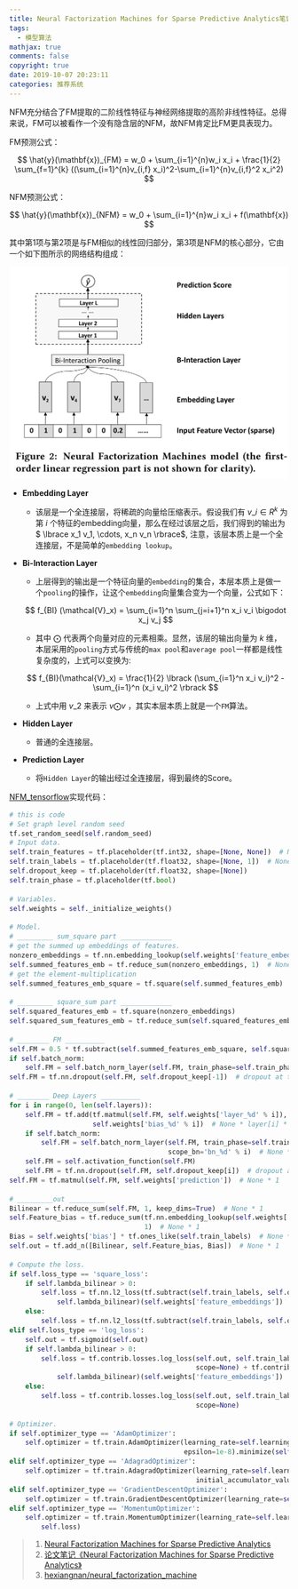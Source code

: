 ```yaml
---
title: Neural Factorization Machines for Sparse Predictive Analytics笔记
tags:
  - 模型算法
mathjax: true
comments: false
copyright: true
date: 2019-10-07 20:23:11
categories: 推荐系统
---
```


NFM充分结合了FM提取的二阶线性特征与神经网络提取的高阶非线性特征。总得来说，FM可以被看作一个没有隐含层的NFM，故NFM肯定比FM更具表现力。

FM预测公式：

$$
\hat{y}(\mathbf{x})_{FM} = w_0 + \sum_{i=1}^{n}w_i x_i + \frac{1}{2} \sum_{f=1}^{k} ((\sum_{i=1}^{n}v_{i,f} x_i)^2-\sum_{i=1}^{n}v_{i,f}^2 x_i^2)
$$

NFM预测公式：

$$
\hat{y}(\mathbf{x})_{NFM} = w_0 + \sum_{i=1}^{n}w_i x_i + f(\mathbf{x})
$$

其中第$1$项与第$2$项是与FM相似的线性回归部分，第3项是NFM的核心部分，它由一个如下图所示的网络结构组成：

<img src="/posts_res/2019-10-07-Neural-Factorization-Machines-for-Sparse-Predictive-Analytics笔记/1.png" />


- **Embedding Layer**
  - 该层是一个全连接层，将稀疏的向量给压缩表示。假设我们有 $v\_i \in R^k$ 为第 $i$ 个特征的embedding向量，那么在经过该层之后，我们得到的输出为 $ \lbrace x\_1 v\_1, \cdots, x\_n v\_n \rbrace$, 注意，该层本质上是一个全连接层，不是简单的`embedding lookup`。
- **Bi-Interaction Layer**
  - 上层得到的输出是一个特征向量的`embedding`的集合，本层本质上是做一个`pooling`的操作，让这个`embedding`向量集合变为一个向量，公式如下：

  $$
  f_{BI} (\mathcal{V}_x) = \sum_{i=1}^n \sum_{j=i+1}^n x_i v_i \bigodot x_j v_j
  $$

  - 其中 $\bigodot$ 代表两个向量对应的元素相乘。显然，该层的输出向量为 $k$ 维，本层采用的`pooling`方式与传统的`max pool`和`average pool`一样都是线性复杂度的，上式可以变换为:

  $$ 
  f_{BI}(\mathcal{V}_x) = \frac{1}{2} \lbrack (\sum_{i=1}^n x_i v_i)^2 - \sum_{i=1}^n (x_i v_i)^2 \rbrack 
  $$

  - 上式中用 $v\_2$ 来表示 $v \bigodot v$ ，其实本层本质上就是一个`FM`算法。
- **Hidden Layer**
  - 普通的全连接层。
- **Prediction Layer**
  - 将`Hidden Layer`的输出经过全连接层，得到最终的Score。

[NFM_tensorflow]()实现代码：

```python
# this is code
# Set graph level random seed
tf.set_random_seed(self.random_seed)
# Input data.
self.train_features = tf.placeholder(tf.int32, shape=[None, None])  # None * features_M
self.train_labels = tf.placeholder(tf.float32, shape=[None, 1])  # None * 1
self.dropout_keep = tf.placeholder(tf.float32, shape=[None])
self.train_phase = tf.placeholder(tf.bool)

# Variables.
self.weights = self._initialize_weights()

# Model.
# _________ sum_square part _____________
# get the summed up embeddings of features.
nonzero_embeddings = tf.nn.embedding_lookup(self.weights['feature_embeddings'], self.train_features)
self.summed_features_emb = tf.reduce_sum(nonzero_embeddings, 1)  # None * K
# get the element-multiplication
self.summed_features_emb_square = tf.square(self.summed_features_emb)  # None * K

# _________ square_sum part _____________
self.squared_features_emb = tf.square(nonzero_embeddings)
self.squared_sum_features_emb = tf.reduce_sum(self.squared_features_emb, 1)  # None * K

# ________ FM __________
self.FM = 0.5 * tf.subtract(self.summed_features_emb_square, self.squared_sum_features_emb)  # None * K
if self.batch_norm:
    self.FM = self.batch_norm_layer(self.FM, train_phase=self.train_phase, scope_bn='bn_fm')
self.FM = tf.nn.dropout(self.FM, self.dropout_keep[-1])  # dropout at the bilinear interactin layer

# ________ Deep Layers __________
for i in range(0, len(self.layers)):
    self.FM = tf.add(tf.matmul(self.FM, self.weights['layer_%d' % i]),
                     self.weights['bias_%d' % i])  # None * layer[i] * 1
    if self.batch_norm:
        self.FM = self.batch_norm_layer(self.FM, train_phase=self.train_phase,
                                        scope_bn='bn_%d' % i)  # None * layer[i] * 1
    self.FM = self.activation_function(self.FM)
    self.FM = tf.nn.dropout(self.FM, self.dropout_keep[i])  # dropout at each Deep layer
self.FM = tf.matmul(self.FM, self.weights['prediction'])  # None * 1

# _________out _________
Bilinear = tf.reduce_sum(self.FM, 1, keep_dims=True)  # None * 1
self.Feature_bias = tf.reduce_sum(tf.nn.embedding_lookup(self.weights['feature_bias'], self.train_features),
                                  1)  # None * 1
Bias = self.weights['bias'] * tf.ones_like(self.train_labels)  # None * 1
self.out = tf.add_n([Bilinear, self.Feature_bias, Bias])  # None * 1

# Compute the loss.
if self.loss_type == 'square_loss':
    if self.lambda_bilinear > 0:
        self.loss = tf.nn.l2_loss(tf.subtract(self.train_labels, self.out)) + tf.contrib.layers.l2_regularizer(
            self.lambda_bilinear)(self.weights['feature_embeddings'])  # regulizer
    else:
        self.loss = tf.nn.l2_loss(tf.subtract(self.train_labels, self.out))
elif self.loss_type == 'log_loss':
    self.out = tf.sigmoid(self.out)
    if self.lambda_bilinear > 0:
        self.loss = tf.contrib.losses.log_loss(self.out, self.train_labels, weight=1.0, epsilon=1e-07,
                                               scope=None) + tf.contrib.layers.l2_regularizer(
            self.lambda_bilinear)(self.weights['feature_embeddings'])  # regulizer
    else:
        self.loss = tf.contrib.losses.log_loss(self.out, self.train_labels, weight=1.0, epsilon=1e-07,
                                               scope=None)

# Optimizer.
if self.optimizer_type == 'AdamOptimizer':
    self.optimizer = tf.train.AdamOptimizer(learning_rate=self.learning_rate, beta1=0.9, beta2=0.999,
                                            epsilon=1e-8).minimize(self.loss)
elif self.optimizer_type == 'AdagradOptimizer':
    self.optimizer = tf.train.AdagradOptimizer(learning_rate=self.learning_rate,
                                               initial_accumulator_value=1e-8).minimize(self.loss)
elif self.optimizer_type == 'GradientDescentOptimizer':
    self.optimizer = tf.train.GradientDescentOptimizer(learning_rate=self.learning_rate).minimize(self.loss)
elif self.optimizer_type == 'MomentumOptimizer':
    self.optimizer = tf.train.MomentumOptimizer(learning_rate=self.learning_rate, momentum=0.95).minimize(
        self.loss)
```


> 1. [Neural Factorization Machines for Sparse Predictive Analytics](https://arxiv.org/abs/1708.05027)
> 2. [论文笔记《Neural Factorization Machines for Sparse Predictive Analytics》](https://blog.csdn.net/u014475479/article/details/81630959)
> 3. [hexiangnan/neural_factorization_machine](https://github.com/hexiangnan/neural_factorization_machine)

